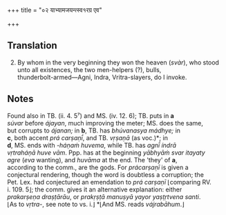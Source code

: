 +++
title = "०२ याभ्यामजयन्त्स्व१रग्र एव"

+++
## Translation
2. By whom in the very beginning they won the heaven (*svàr*), who stood  
unto all existences, the two men-helpers (?), bulls,  
thunderbolt-armed—Agni, Indra, Vritra-slayers, do I invoke.

## Notes
Found also in TB. (ii. 4. 5⁷) and MS. (iv. 12. 6); TB. puts in **a**  
*súvar* before *ájayan*, much improving the meter; MS. does the same,  
but corrupts to *ájanan;* in **b**, TB. has *bhúvanasya mádhye;* in  
**c**, both accent *prá carṣaṇī́*, and TB. *vṛṣaṇā* (as voc.)\*; in  
**d**, MS. ends with *-háṇaṁ huvema*, while TB. has *agnī́ índrā  
vṛtraháṇā huve vām*. Ppp. has at the beginning *yābhyāṁ svar itayaty  
agre* (*eva* wanting), and *huvāma* at the end. The 'they' of **a**,  
according to the comm., are the gods. For *prácarṣaṇī* is given a  
conjectural rendering, though the word is doubtless a corruption; the  
Pet. Lex. had conjectured an emendation to *prá carṣaṇī* ⌊comparing RV.  
i. 109. 5⌋; the comm. gives it an alternative explanation: either  
*prakarṣeṇa draṣṭārāu*, or *prakṛṣṭā manuṣyā yayor yaṣṭṛtvena santi*.  
⌊As to *vṛtra-*, see note to vs. i.⌋ \*⌊And MS. reads *vájrabāhum*.⌋
